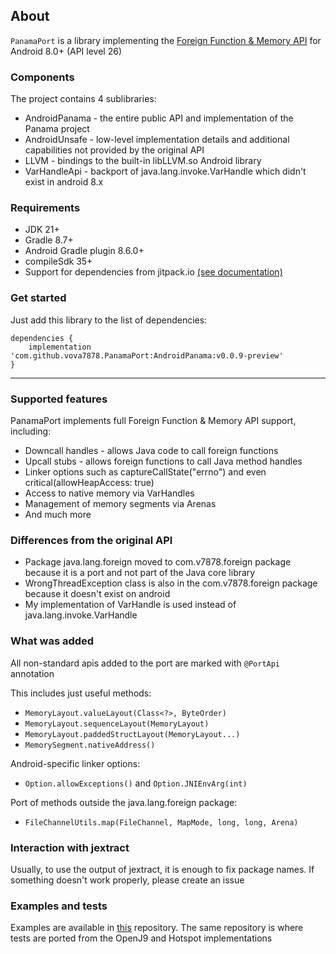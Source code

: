 ## About

`PanamaPort` is a library implementing the [Foreign Function & Memory API](https://openjdk.org/jeps/454) for Android 8.0+ (API level 26)

### Components

The project contains 4 sublibraries:

- AndroidPanama - the entire public API and implementation of the Panama project
- AndroidUnsafe - low-level implementation details and additional capabilities not provided by the original API
- LLVM - bindings to the built-in libLLVM.so Android library
- VarHandleApi - backport of java.lang.invoke.VarHandle which didn't exist in android 8.x

### Requirements

- JDK 21+
- Gradle 8.7+
- Android Gradle plugin 8.6.0+
- compileSdk 35+
- Support for dependencies from jitpack.io [(see documentation)](https://docs.jitpack.io/)

### Get started

Just add this library to the list of dependencies:

```
dependencies {
    implementation 'com.github.vova7878.PanamaPort:AndroidPanama:v0.0.9-preview'
}
```

---

### Supported features

PanamaPort implements full Foreign Function & Memory API support, including:

- Downcall handles - allows Java code to call foreign functions
- Upcall stubs - allows foreign functions to call Java method handles
- Linker options such as captureCallState("errno") and even critical(allowHeapAccess: true)
- Access to native memory via VarHandles
- Management of memory segments via Arenas
- And much more

### Differences from the original API

- Package java.lang.foreign moved to com.v7878.foreign package because it is a port and not part of the Java core library
- WrongThreadException class is also in the com.v7878.foreign package because it doesn't exist on android
- My implementation of VarHandle is used instead of java.lang.invoke.VarHandle

### What was added

All non-standard apis added to the port are marked with `@PortApi` annotation

This includes just useful methods:

- `MemoryLayout.valueLayout(Class<?>, ByteOrder)`
- `MemoryLayout.sequenceLayout(MemoryLayout)`
- `MemoryLayout.paddedStructLayout(MemoryLayout...)`
- `MemorySegment.nativeAddress()`

Android-specific linker options:

- `Option.allowExceptions()` and `Option.JNIEnvArg(int)`

Port of methods outside the java.lang.foreign package:

- `FileChannelUtils.map(FileChannel, MapMode, long, long, Arena)`

### Interaction with jextract

Usually, to use the output of jextract, it is enough to fix package names. If something doesn't work properly, please create an issue

### Examples and tests

Examples are available in [this](https://github.com/vova7878/PanamaExamples) repository. The same repository is where tests are ported from the OpenJ9 and Hotspot implementations
